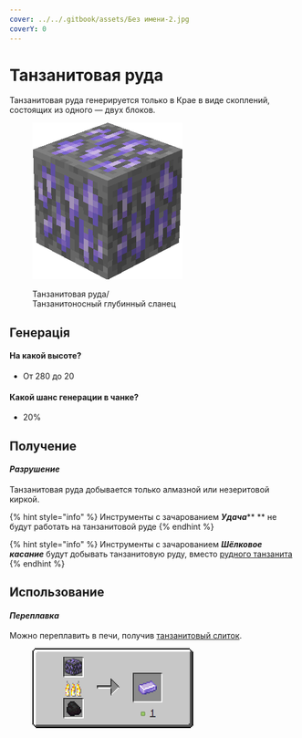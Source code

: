 ```yaml
---
cover: ../../.gitbook/assets/Без имени-2.jpg
coverY: 0
---
```


# Танзанитовая руда

Танзанитовая руда генерируется только в Крае в виде скоплений, состоящих из одного — двух блоков.

<figure><img src="../../.gitbook/assets/purple_ore.gif" alt=""><figcaption><p>Танзанитовая руда/<br>Танзанитоносный глубинный сланец</p></figcaption></figure>

## Генерація

#### На какой высоте?

* От 280 до 20

#### Какой шанс генерации в чанке?

* 20%

## Получение

#### _Разрушение_

Танзанитовая руда добывается только алмазной или незеритовой киркой.

{% hint style="info" %}
Инструменты с зачарованием _**Удача**_** ** не будут работать на танзанитовой руде
{% endhint %}

{% hint style="info" %}
Инструменты с зачарованием _**Шёлковое касание**_ будут добывать танзанитовую руду, вместо [рудного танзанита](../materialy/metally-i-mineraly/rudnyi-tanzanit.md)
{% endhint %}

## Использование

#### _Переплавка_

Можно переплавить в печи, получив [танзанитовый слиток](../materialy/metally-i-mineraly/tanzanitovyi-slitok.md).

<figure><img src="../../.gitbook/assets/purple_ore_ingot_result.gif" alt=""><figcaption></figcaption></figure>
